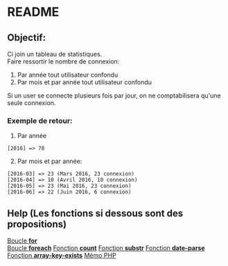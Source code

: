 # README

## Objectif:

Ci join un tableau de statistiques.  
Faire ressortir le nombre de connexion:  

1. Par année tout utilisateur confondu  
2. Par mois et par année tout utilisateur confondu  

Si un user se connecte plusieurs fois par jour, on ne comptabilisera qu'une seule connexion.  

### Exemple de retour:
1. Par année  
```
[2016] => 78  
```

2. Par mois et par année:
```
[2016-03] => 23 (Mars 2016, 23 connexion)
[2016-04] => 10	(Avril 2016, 10 connexion)
[2016-05] => 23 (Mai 2016, 23 connexion)
[2016-06] => 22 (Juin 2016, 6 connexion)
```

## Help (Les fonctions si dessous sont des propositions)
[Boucle **for**](http://php.net/manual/fr/control-structures.for.php)  
[Boucle **foreach**](http://php.net/manual/fr/control-structures.foreach.php)
[Fonction **count**](http://php.net/manual/fr/function.count.php)
[Fonction **substr**](http://php.net/manual/fr/function.substr.php)
[Fonction **date-parse**](http://php.net/manual/fr/function.date-parse.php)
[Fonction **array-key-exists**](http://php.net/manual/fr/function.array-key-exists.php)
[Mémo PHP](https://docs.google.com/document/d/1BnLRqMVgebwGzkSgxrnDgpMfJbH8w7xmOfQC0nMJ7Fs/edit)


